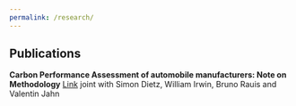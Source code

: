 ```yaml
---
permalink: /research/
---
```


## Publications



**Carbon Performance Assessment of automobile manufacturers: Note on Methodology** [Link](http://www.lse.ac.uk/GranthamInstitute/tpi/wp-content/uploads/2018/11/Methodology-note-automobiles-November-2018.pdf)
joint with Simon Dietz, William Irwin, Bruno Rauis and Valentin Jahn
